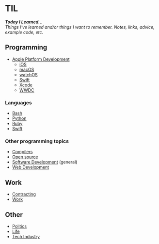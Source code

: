 # TIL

*__Today I Learned...__<br/>Things I've learned and/or things I want to remember. Notes, links, advice, example code, etc.*

## Programming

- [Apple Platform Development](./apple_platform)
    - [iOS](./ios)
    - [macOS](./macos)
    - [watchOS](./watchos)
    - [Swift](./swift)
    - [Xcode](./xcode)
    - [WWDC](https://jessesquires.github.io/wwdc-notes/)

### Languages

- [Bash](./bash)
- [Python](./python)
- [Ruby](./ruby)
- [Swift](./swift)

### Other programming topics

- [Compilers](./compilers)
- [Open source](./opensource)
- [Software Development](./software_dev) (general)
- [Web Development](./web_dev)

## Work

- [Contracting](./contracting)
- [Work](./work)

## Other

- [Politics](./politics)
- [Life](./life)
- [Tech Industry](./tech_industry)
